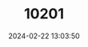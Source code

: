 ---
title: "10201"
category: "Histiotus macrotus"
draft: false
date: 2024-02-22 13:03:50
languages:
  English: ["Big-eared Brown Bat"]
---